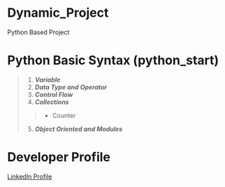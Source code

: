 # Dynamic_Project
Python Based Project


# Python Basic Syntax (python_start)
>1. **_Variable_** <br />
>2. **_Data Type and Operator_** <br />
>3. **_Control Flow_** <br />
>4. **_Collections_** <br />
>> - Counter
>5. **_Object Oriented and Modules_** <br />

# Developer Profile
[LinkedIn Profile](https://www.linkedin.com/in/vijay-anand-b9510911a/)


